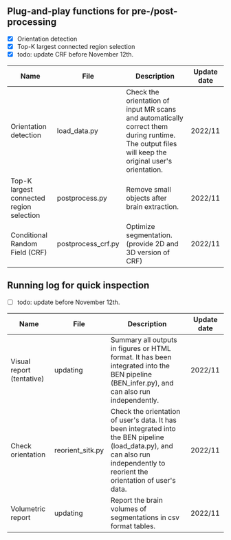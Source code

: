 

## Plug-and-play functions for pre-/post-processing

- [x] Orientation detection 
- [x] Top-K largest connected region selection 
- [x] todo: update CRF before November 12th.

| Name                                     | File               | Description                                                                                                                                        | Update date |
|------------------------------------------|--------------------|----------------------------------------------------------------------------------------------------------------------------------------------------|-------------|
| Orientation detection                    | load_data.py       | Check the orientation of input MR scans and automatically correct them during runtime. The output files will keep the original user's orientation. | 2022/11     |
| Top-K largest connected region selection | postprocess.py     | Remove small objects after brain extraction.                                                                                                       | 2022/11     |
| Conditional Random Field (CRF)           | postprocess_crf.py | Optimize segmentation. (provide 2D and 3D version of CRF)                                                                                          | 2022/11     |

## Running log for quick inspection

- [ ] todo: update before November 12th.

| Name                      | File             | Description                                                                                                                                                                   | Update date |
|---------------------------|------------------|-------------------------------------------------------------------------------------------------------------------------------------------------------------------------------|-------------|
| Visual report (tentative) | updating         | Summary all outputs in figures or HTML format. It has been integrated into the BEN pipeline (BEN_infer.py), and can also run independently.                                   | 2022/11     |
| Check orientation         | reorient_sitk.py | Check the orientation of user's data. It has been integrated into the BEN pipeline (load_data.py), and can also run independently to reorient the orientation of user's data. | 2022/11     |
| Volumetric report         | updating         | Report the brain volumes of segmentations in csv format tables.                                                                                                               | 2022/11     |



[//]: # (Todo: add voxel size check and norm step in load_data.py !)
